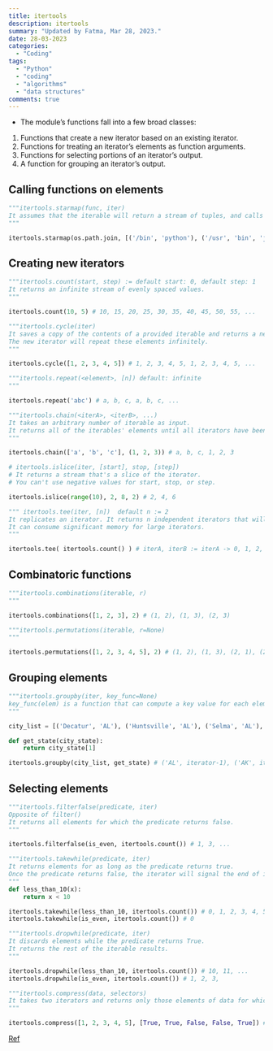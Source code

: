 ```yaml
---
title: itertools
description: itertools
summary: "Updated by Fatma, Mar 28, 2023."
date: 28-03-2023
categories:
  - "Coding"
tags:
  - "Python"
  - "coding"
  - "algorithms"
  - "data structures"
comments: true
---
```

- The module’s functions fall into a few broad classes:

1. Functions that create a new iterator based on an existing iterator.
2. Functions for treating an iterator’s elements as function arguments.
3. Functions for selecting portions of an iterator’s output.
4. A function for grouping an iterator’s output.

## Calling functions on elements

```python
"""itertools.starmap(func, iter)
It assumes that the iterable will return a stream of tuples, and calls func using these tuples as the arguments.
"""

itertools.starmap(os.path.join, [('/bin', 'python'), ('/usr', 'bin', 'java')]) # /bin/python, /usr/bin/java
```

## Creating new iterators

```python
"""itertools.count(start, step) := default start: 0, default step: 1
It returns an infinite stream of evenly spaced values.
"""

itertools.count(10, 5) # 10, 15, 20, 25, 30, 35, 40, 45, 50, 55, ...
```

```python
"""itertools.cycle(iter)
It saves a copy of the contents of a provided iterable and returns a new iterator returns its elements from first to last.
The new iterator will repeat these elements infinitely.
"""

itertools.cycle([1, 2, 3, 4, 5]) # 1, 2, 3, 4, 5, 1, 2, 3, 4, 5, ...
```

```python
"""itertools.repeat(<element>, [n]) default: infinite
"""

itertools.repeat('abc') # a, b, c, a, b, c, ...
```

```python
"""itertools.chain(<iterA>, <iterB>, ...)
It takes an arbitrary number of iterable as input.
It returns all of the iterables' elements until all iterators have been exhausted.
"""

itertools.chain(['a', 'b', 'c'], (1, 2, 3)) # a, b, c, 1, 2, 3
```

```python
# itertools.islice(iter, [start], stop, [step])
# It returns a stream that's a slice of the iterator.
# You can't use negative values for start, stop, or step.

itertools.islice(range(10), 2, 8, 2) # 2, 4, 6
```

```python
""" itertools.tee(iter, [n])  default n := 2
It replicates an iterator. It returns n independent iterators that will all return the contents of the source iterator.
It can consume significant memory for large iterators.
"""

itertools.tee( itertools.count() ) # iterA, iterB := iterA -> 0, 1, 2, 3, 4, 5, 6, 7, 8, 9, ... and iterB -> 0, 1, 2, 3, 4, 5, 6, 7, 8, 9, ...
```

## Combinatoric functions

```python
"""itertools.combinations(iterable, r)
"""

itertools.combinations([1, 2, 3], 2) # (1, 2), (1, 3), (2, 3)
```

```python
"""itertools.permutations(iterable, r=None)
"""

itertools.permutations([1, 2, 3, 4, 5], 2) # (1, 2), (1, 3), (2, 1), (2, 3), (3, 1), (3, 2)
```

## Grouping elements

```python
"""itertools.groupby(iter, key_func=None)
key_func(elem) is a function that can compute a key value for each element returned by the iterable.
"""

city_list = [('Decatur', 'AL'), ('Huntsville', 'AL'), ('Selma', 'AL'), ('Anchorage', 'AK'), ('Nome', 'AK'), ('Flagstaff', 'AZ'), ('Phoenix', 'AZ'), ('Tucson', 'AZ')]

def get_state(city_state):
    return city_state[1]

itertools.groupby(city_list, get_state) # ('AL', iterator-1), ('AK', iterator-2), ('AZ', iterator-3), ...
```

## Selecting elements

```python
"""itertools.filterfalse(predicate, iter)
Opposite of filter()
It returns all elements for which the predicate returns false.
"""

itertools.filterfalse(is_even, itertools.count()) # 1, 3, ...
```

```python
"""itertools.takewhile(predicate, iter)
It returns elements for as long as the predicate returns true.
Once the predicate returns false, the iterator will signal the end of its results.
"""
def less_than_10(x):
    return x < 10

itertools.takewhile(less_than_10, itertools.count()) # 0, 1, 2, 3, 4, 5, 6, 7, 8, 9
itertools.takewhile(is_even, itertools.count()) # 0
```

```python
"""itertools.dropwhile(predicate, iter)
It discards elements while the predicate returns True.
It returns the rest of the iterable results.
"""

itertools.dropwhile(less_than_10, itertools.count()) # 10, 11, ...
itertools.dropwhile(is_even, itertools.count()) # 1, 2, 3,
```

```python
"""itertools.compress(data, selectors)
It takes two iterators and returns only those elements of data for which the corresponding element of selectors is true, stopping whenever either one is exhausted.
"""

itertools.compress([1, 2, 3, 4, 5], [True, True, False, False, True]) # 1, 2, 5
```

[Ref](https://docs.python.org/3/howto/functional.html)

